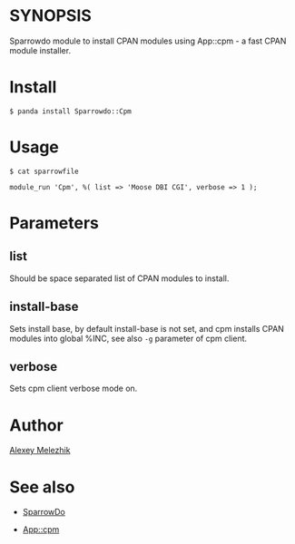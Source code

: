 # SYNOPSIS

Sparrowdo module to install CPAN modules using App::cpm - a fast CPAN module installer.

# Install

    $ panda install Sparrowdo::Cpm


# Usage

    $ cat sparrowfile

    module_run 'Cpm', %( list => 'Moose DBI CGI', verbose => 1 );

# Parameters

## list 

Should be space separated list of CPAN modules to install.

## install-base 

Sets install base, by default install-base is not set, and cpm installs CPAN
modules into global %INC, see also `-g` parameter of cpm client.

## verbose

Sets cpm client verbose mode on.

# Author

[Alexey Melezhik](mailto:melezhik@gmail.com)

# See also

* [SparrowDo](https://github.com/melezhik/sparrowdo)

* [App::cpm](https://metacpan.org/pod/App::cpm)
